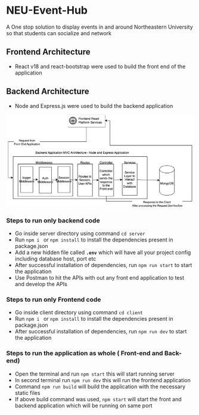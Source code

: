 # NEU-Event-Hub
A One stop solution to display events in and around Northeastern University so that students can socialize and network

## Frontend Architecture

* React v18 and react-bootstrap were used to build the front end of the application 

## Backend Architecture

* Node and Express.js were used to build the backend application

![Getting Started](./readme-images/Backend-Architecture.drawio.png)


### Steps to run **only** backend code 

* Go inside server directory using command `cd server`
* Run `npm i ` or `npm install` to install the dependencies present in package.json
* Add a new hidden file called **`.env`** which will have all your project config including database host, port etc 
* After successful installation of dependencies, run `npm run start` to start the application
* Use Postman to hit the APIs with out any front end application to test and develop the APIs  

### Steps to run **only** Frontend code

* Go inside client directory using command `cd client`
* Run `npm i ` or `npm install` to install the dependencies present in package.json
* After successful installation of dependencies, run `npm run dev` to start the application

### Steps to run the application as whole ( Front-end and Back-end) 

* Open the terminal and run `npm start` this will start running server
* In second terminal run `npm run dev` this will run the frontend application
* Command `npm run build` will build the application with the necessary static files
* If above build command was used, `npm start` will start the front and backend application which will be running on same port
